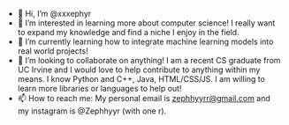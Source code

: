 - 👋 Hi, I’m @xxxephyr
- 👀 I’m interested in learning more about computer science! I really want to expand my knowledge and find a niche I enjoy in the field.
- 🌱 I’m currently learning how to integrate machine learning models into real world projects!
- 💞️ I’m looking to collaborate on anything! I am a recent CS graduate from UC Irvine and I would love to help contribute to anything within my means.
    I know Python and C++, Java, HTML/CSS/JS. I am willing to learn more libraries or languages to help out!
- 📫 How to reach me: My personal email is zephhyyrr@gmail.com and my instagram is @Zephhyyr (with one r).

<!---
xxxephyr/xxxephyr is a ✨ special ✨ repository because its `README.md` (this file) appears on your GitHub profile.
You can click the Preview link to take a look at your changes.
--->
